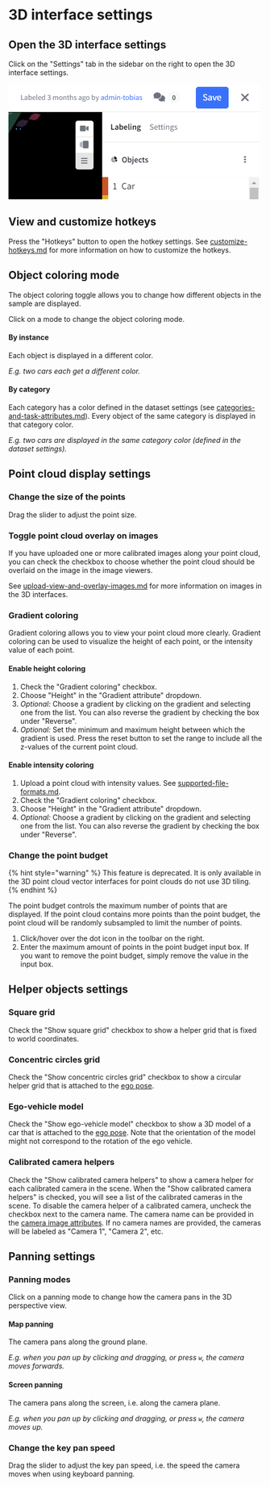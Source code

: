 # 3D interface settings

## Open the 3D interface settings

Click on the "Settings" tab in the sidebar on the right to open the 3D interface settings.

![](<../../.gitbook/assets/image (3).png>)

## View and customize hotkeys

Press the "Hotkeys" button to open the hotkey settings. See [customize-hotkeys.md](../customize-hotkeys.md "mention") for more information on how to customize the hotkeys.

## Object coloring mode

The object coloring toggle allows you to change how different objects in the sample are displayed.&#x20;

Click on a mode to change the object coloring mode.

#### **By instance**

Each object is displayed in a different color.

_E.g. two cars each get a different color._

#### By category

Each category has a color defined in the dataset settings (see [categories-and-task-attributes.md](../../reference/categories-and-task-attributes.md "mention")). Every object of the same category is displayed in that category color.

_E.g. two cars are displayed in the same category color (defined in the dataset settings)._&#x20;

## Point cloud display settings

### Change the size of the points

Drag the slider to adjust the point size.

### Toggle point cloud overlay on images

If you have uploaded one or more calibrated images along your point cloud, you can check the checkbox to choose whether the point cloud should be overlaid on the image in the image viewers.

See [upload-view-and-overlay-images.md](upload-view-and-overlay-images.md "mention") for more information on images in the 3D interfaces.

### Gradient coloring

Gradient coloring allows you to view your point cloud more clearly. Gradient coloring can be used to visualize the height of each point, or the intensity value of each point.

#### Enable height coloring

1. Check the "Gradient coloring" checkbox.
2. Choose "Height" in the "Gradient attribute" dropdown.
3. _Optional:_ Choose a gradient by clicking on the gradient and selecting one from the list. You can also reverse the gradient by checking the box under "Reverse".
4. _Optional:_ Set the minimum and maximum height between which the gradient is used. Press the reset button to set the range to include all the z-values of the current point cloud.

#### Enable intensity coloring

1. Upload a point cloud with intensity values. See [supported-file-formats.md](../../reference/sample-types/supported-file-formats.md "mention").
2. Check the "Gradient coloring" checkbox.
3. Choose "Height" in the "Gradient attribute" dropdown.
4. _Optional:_ Choose a gradient by clicking on the gradient and selecting one from the list. You can also reverse the gradient by checking the box under "Reverse".

### Change the point budget

{% hint style="warning" %}
This feature is deprecated. It is only available in the 3D point cloud vector interfaces for point clouds do not use 3D tiling.
{% endhint %}

The point budget controls the maximum number of points that are displayed. If the point cloud contains more points than the point budget, the point cloud will be randomly subsampled to limit the number of points.&#x20;

1. Click/hover over the dot icon in the toolbar on the right.
2. Enter the maximum amount of points in the point budget input box. If you want to remove the point budget, simply remove the value in the input box.

## Helper objects settings

### Square grid

Check the "Show square grid" checkbox to show a helper grid that is fixed to world coordinates.

### Concentric circles grid

Check the "Show concentric circles grid" checkbox to show a circular helper grid that is attached to the [ego pose](../../reference/sample-types/#ego-pose).

### Ego-vehicle model

Check the "Show ego-vehicle model" checkbox to show a 3D model of a car that is attached to the [ego pose](../../reference/sample-types/#ego-pose). Note that the orientation of the model might not correspond to the rotation of the ego vehicle.&#x20;

### Calibrated camera helpers

Check the "Show calibrated camera helpers" to show a camera helper for each calibrated camera in the scene. When the "Show calibrated camera helpers" is checked, you will see a list of the calibrated cameras in the scene. To disable the camera helper of a calibrated camera, uncheck the checkbox next to the camera name. The camera name can be provided in the [camera image attributes](../../reference/sample-types/#camera-image). If no camera names are provided, the cameras will be labeled as "Camera 1", "Camera 2", etc.

## Panning settings

### Panning modes

Click on a panning mode to change how the camera pans in the 3D perspective view.&#x20;

#### Map panning

The camera pans along the ground plane.&#x20;

_E.g. when you pan up by clicking and dragging, or press `w`, the camera moves forwards._

#### Screen panning

The camera pans along the screen, i.e. along the camera plane.&#x20;

_E.g. when you pan up by clicking and dragging, or press `w`, the camera moves up._&#x20;

### Change the key pan speed

Drag the slider to adjust the key pan speed, i.e. the speed the camera moves when using keyboard panning.
